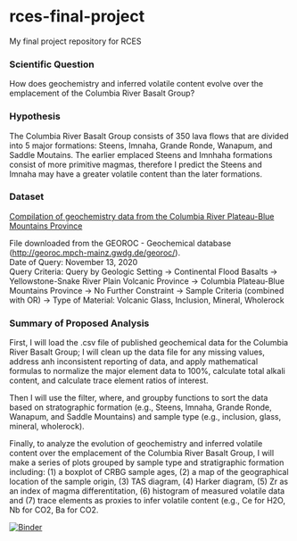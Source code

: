 # rces-final-project

My final project repository for RCES

### Scientific Question
 
How does geochemistry and inferred volatile content evolve over the emplacement of the Columbia River Basalt Group?

### Hypothesis

The Columbia River Basalt Group consists of 350 lava flows that are divided into 5 major formations: Steens, Imnaha, Grande Ronde, Wanapum, and Saddle Moutains. The earlier emplaced Steens and Imnhaha formations consist of more primitive magmas, therefore I predict the Steens and Imnaha may have a greater volatile content than the later formations.

### Dataset

[Compilation of geochemistry data from the Columbia River Plateau-Blue Mountains Province](https://drive.google.com/file/d/14ayP9bT4SRdWnwocO50IcPw0J963tqWR/view?usp=sharing)

File downloaded from the GEOROC - Geochemical database (http://georoc.mpch-mainz.gwdg.de/georoc/). 
<br/> Date of Query: November 13, 2020
<br/> Query Criteria: Query by Geologic Setting -> Continental Flood Basalts -> Yellowstone-Snake River Plain Volcanic Province -> Columbia Plateau-Blue Mountains Province -> No Further Constraint -> Sample Criteria (combined with OR) -> Type of Material: Volcanic Glass, Inclusion, Mineral, Wholerock 

### Summary of Proposed Analysis

First, I will load the .csv file of published geochemical data for the Columbia River Basalt Group; I will clean up the data file for any missing values, address anh inconsistent reporting of data, and apply mathematical formulas to normalize the major element data to 100%, calculate total alkali content, and calculate trace element ratios of interest.

Then I will use the filter, where, and groupby functions to sort the data based on stratographic formation (e.g., Steens, Imnaha, Grande Ronde, Wanapum, and Saddle Mountains) and sample type (e.g., inclusion, glass, mineral, wholerock).

Finally, to analyze the evolution of geochemistry and inferred volatile content over the emplacement of the Columbia River Basalt Group, I will make a series of plots grouped by sample type and stratigraphic formation including: (1) a boxplot of CRBG sample ages, (2) a map of the geographical location of the sample origin, (3) TAS diagram, (4) Harker diagram, (5) Zr as an index of magma differentitation, (6) histogram of measured volatile data and (7) trace elements as proxies to infer volatile content (e.g., Ce for H2O, Nb for CO2, Ba for CO2.

[![Binder](https://mybinder.org/badge_logo.svg)](https://mybinder.org/v2/gh/lhlinka/rces-final-project/HEAD)